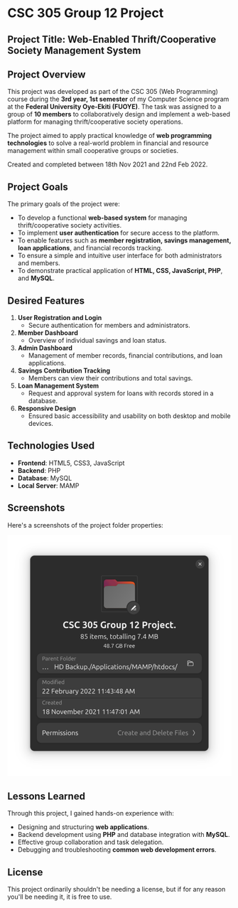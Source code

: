 # CSC 305 Group 12 Project

## Project Title: Web-Enabled Thrift/Cooperative Society Management System

## Project Overview

This project was developed as part of the CSC 305 (Web Programming) course during the **3rd year, 1st semester** of my Computer Science program at the **Federal University Oye-Ekiti (FUOYE)**. The task was assigned to a group of **10 members** to collaboratively design and implement a web-based platform for managing thrift/cooperative society operations.

The project aimed to apply practical knowledge of **web programming technologies** to solve a real-world problem in financial and resource management within small cooperative groups or societies.

Created and completed between 18th Nov 2021 and 22nd Feb 2022.

## Project Goals

The primary goals of the project were:

- To develop a functional **web-based system** for managing thrift/cooperative society activities.
- To implement **user authentication** for secure access to the platform.
- To enable features such as **member registration, savings management, loan applications**, and financial records tracking.
- To ensure a simple and intuitive user interface for both administrators and members.
- To demonstrate practical application of **HTML, CSS, JavaScript, PHP**, and **MySQL**.

## Desired Features

1. **User Registration and Login**
   - Secure authentication for members and administrators.
2. **Member Dashboard**
   - Overview of individual savings and loan status.
3. **Admin Dashboard**
   - Management of member records, financial contributions, and loan applications.
4. **Savings Contribution Tracking**
   - Members can view their contributions and total savings.
5. **Loan Management System**
   - Request and approval system for loans with records stored in a database.
6. **Responsive Design**
   - Ensured basic accessibility and usability on both desktop and mobile devices.

## Technologies Used

- **Frontend**: HTML5, CSS3, JavaScript
- **Backend**: PHP
- **Database**: MySQL
- **Local Server**: MAMP

## Screenshots

Here's a screenshots of the project folder properties:

![Project Folder Properties Screenshot](./img/CSC-305-Project-Folder-Properties-SS.png)

## Lessons Learned

Through this project, I gained hands-on experience with:

- Designing and structuring **web applications**.
- Backend development using **PHP** and database integration with **MySQL**.
- Effective group collaboration and task delegation.
- Debugging and troubleshooting **common web development errors**.

## License

This project ordinarily shouldn't be needing a license, but if for any reason you'll be needing it, it is free to use.

